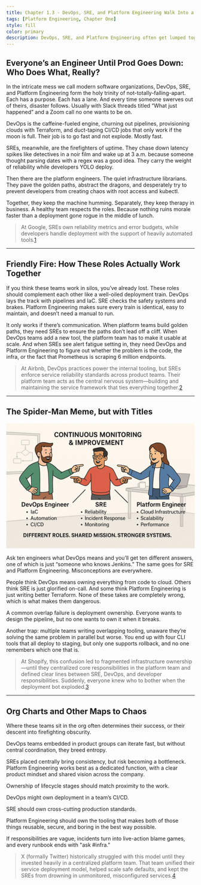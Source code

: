 ```yaml
---
title: Chapter 1.3 - DevOps, SRE, and Platform Engineering Walk Into a Cloud-Native Bar
tags: [Platform Engineering, Chapter One]
style: fill
color: primary
description: DevOps, SRE, and Platform Engineering often get lumped together, but they play very different roles in modern engineering teams. This post cuts through the confusion with a critical (and slightly sarcastic) look at what each actually does, where they overlap, and how they can work together without setting production on fire.
---
```


## Everyone’s an Engineer Until Prod Goes Down: Who Does What, Really?

In the intricate mess we call modern software organizations, DevOps, SRE, and Platform Engineering form the holy trinity of not-totally-falling-apart. Each has a purpose. Each has a lane. And every time someone swerves out of theirs, disaster follows. Usually with Slack threads titled “What just happened” and a Zoom call no one wants to be on.

DevOps is the caffeine-fueled engine, churning out pipelines, provisioning clouds with Terraform, and duct-taping CI/CD jobs that only work if the moon is full. Their job is to go fast and not explode. Mostly fast.

SREs, meanwhile, are the firefighters of uptime. They chase down latency spikes like detectives in a noir film and wake up at 3 a.m. because someone thought parsing dates with a regex was a good idea. They carry the weight of reliability while developers YOLO deploy.

Then there are the platform engineers. The quiet infrastructure librarians. They pave the golden paths, abstract the dragons, and desperately try to prevent developers from creating chaos with root access and kubectl.

Together, they keep the machine humming. Separately, they keep therapy in business. A healthy team respects the roles. Because nothing ruins morale faster than a deployment gone rogue in the middle of lunch.

> At Google, SREs own reliability metrics and error budgets, while developers handle deployment with the support of heavily automated tools.[1](https://sre.google/workbook/error-budget-policy/?utm_source=chatgpt.com)

---

## **Friendly Fire: How These Roles Actually Work Together**

If you think these teams work in silos, you’ve already lost. These roles should complement each other like a well-oiled deployment train. DevOps lays the track with pipelines and IaC. SRE checks the safety systems and brakes. Platform Engineering makes sure every train is identical, easy to maintain, and doesn’t need a manual to run.

It only works if there’s communication. When platform teams build golden paths, they need SREs to ensure the paths don’t lead off a cliff. When DevOps teams add a new tool, the platform team has to make it usable at scale. And when SREs see alert fatigue setting in, they need DevOps and Platform Engineering to figure out whether the problem is the code, the infra, or the fact that Prometheus is scraping 6 million endpoints.

> At Airbnb, DevOps practices power the internal tooling, but SREs enforce service reliability standards across product teams. Their platform team acts as the central nervous system—building and maintaining the service framework that ties everything together.[2](https://www.linkedin.com/pulse/platform-engineering-swaminathan-nagarajan/)

---

## **The Spider-Man Meme, but with Titles**

![chapter-1-3-meme](../assets/blogs/chapter-1-3-meme.jpg)

Ask ten engineers what DevOps means and you’ll get ten different answers, one of which is just “someone who knows Jenkins.” The same goes for SRE and Platform Engineering. Misconceptions are everywhere.

People think DevOps means owning everything from code to cloud. Others think SRE is just glorified on-call. And some think Platform Engineering is just writing better Terraform. None of these takes are completely wrong, which is what makes them dangerous.

A common overlap failure is deployment ownership. Everyone wants to design the pipeline, but no one wants to own it when it breaks.

Another trap: multiple teams writing overlapping tooling, unaware they’re solving the same problem in parallel but worse. You end up with four CLI tools that all deploy to staging, but only one supports rollback, and no one remembers which one that is.

> At Shopify, this confusion led to fragmented infrastructure ownership—until they centralized core responsibilities in the platform team and defined clear lines between SRE, DevOps, and developer responsibilities. Suddenly, everyone knew who to bother when the deployment bot exploded.[3](https://logz.io/blog/scaling-platform-engineering-shopify-blueprint/?utm_source=chatgpt.com)

---

## **Org Charts and Other Maps to Chaos**

Where these teams sit in the org often determines their success, or their descent into firefighting obscurity.

DevOps teams embedded in product groups can iterate fast, but without central coordination, they breed entropy.

SREs placed centrally bring consistency, but risk becoming a bottleneck. Platform Engineering works best as a dedicated function, with a clear product mindset and shared vision across the company.

Ownership of lifecycle stages should match proximity to the work.

DevOps might own deployment in a team’s CI/CD.

SRE should own cross-cutting production standards.

Platform Engineering should own the tooling that makes both of those things reusable, secure, and boring in the best way possible.

If responsibilities are vague, incidents turn into live-action blame games, and every runbook ends with "ask #infra."

> X (formally Twitter) historically struggled with this model until they invested heavily in a centralized platform team. That team unified their service deployment model, helped scale safe defaults, and kept the SREs from drowning in unmonitored, misconfigured services.[4](https://mentorcruise.com/blog/why-reliability-starts-with-responsibility/?utm_source=chatgpt.com)
